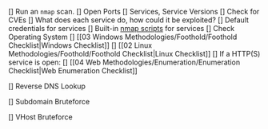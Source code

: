 [] Run an `nmap` scan.
	[] Open Ports
	[] Services, Service Versions
		[] Check for CVEs
		[] What does each service do, how could it be exploited?
		[] Default credentials for services
		[] Built-in [nmap scripts](https://nmap.org/nsedoc/scripts/) for services
	[] Check Operating System
		[] [[03 Windows Methodologies/Foothold/Foothold Checklist|Windows Checklist]]
		[] [[02 Linux Methodologies/Foothold/Foothold Checklist|Linux Checklist]]
	[] If a HTTP(S) service is open:
		[] [[04 Web Methodologies/Enumeration/Enumeration Checklist|Web Enumeration Checklist]]

[] Reverse DNS Lookup

[] Subdomain Bruteforce

[] VHost Bruteforce


